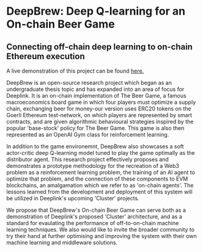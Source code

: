 # DeepBrew: Deep Q-learning for an On-chain Beer Game
## Connecting off-chain deep learning to on-chain Ethereum execution
A live demonstration of this project can be found [here.](https://v1.deeplink.network/)

DeepBrew is an open-source research project which began as an undergraduate thesis topic and has expanded into an area of focus for Deeplink. It is an on-chain implementation of The Beer Game, a famous macroeconomics board game in which four players must optimize a supply chain, exchanging beer for money-our version uses ERC20 tokens on the Goerli Ethereum test-network, on which players are represented by smart contracts, and are given algorithmic behavioural strategies inspired by the popular 'base-stock' policy for The Beer Game. This game is also then represented as an OpenAI Gym class for reinforcement learning.

In addition to the game environemnt, DeepBrew also showcases a soft actor-critic deep Q-learning model tuned to play the game optimally as the distributor agent. This research project effectively proposes and demonstrates a prototype methodology for the recreation of a Web3 problem as a reinforcement learning problem, the training of an AI agent to optimize that problem, and the connection of these components to EVM blockchains, an amalgamation which we refer to as 'on-chain agents'. The lessons learned from the development and deployment of this system will be utilized in Deeplink's upcoming 'Cluster' projects.

We propose that DeepBrew's On-chain Beer Game can serve both as a demonstration of Deeplink's proposed 'Cluster' architecture, and as a standard for evaulating the performance of off-to-on-chain machine learning techniques. We also would like to invite the broader community to try their hand at further optimising and improving the system with their own machine learning and middleware solutions.
